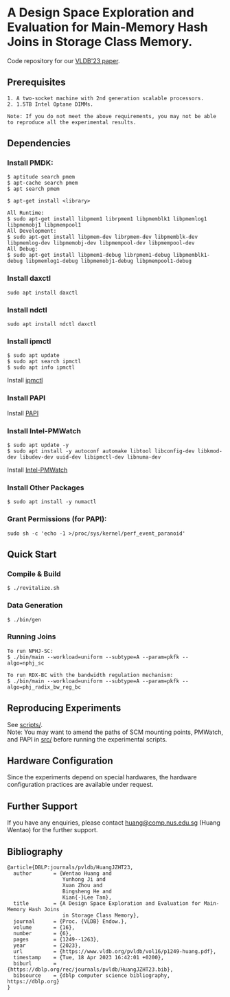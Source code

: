 # A Design Space Exploration and Evaluation for Main-Memory Hash Joins in Storage Class Memory.
Code repository for our [VLDB'23 paper](https://www.vldb.org/pvldb/vol16/p1249-huang.pdf). 

## Prerequisites
```
1. A two-socket machine with 2nd generation scalable processors.  
2. 1.5TB Intel Optane DIMMs.  

Note: If you do not meet the above requirements, you may not be able to reproduce all the experimental results.  
```

## Dependencies
### Install PMDK:

```
$ aptitude search pmem
$ apt-cache search pmem
$ apt search pmem

$ apt-get install <library>

All Runtime: 
$ sudo apt-get install libpmem1 librpmem1 libpmemblk1 libpmemlog1 libpmemobj1 libpmempool1
All Development: 
$ sudo apt-get install libpmem-dev librpmem-dev libpmemblk-dev libpmemlog-dev libpmemobj-dev libpmempool-dev libpmempool-dev
All Debug:
$ sudo apt-get install libpmem1-debug librpmem1-debug libpmemblk1-debug libpmemlog1-debug libpmemobj1-debug libpmempool1-debug
```

### Install daxctl
```
sudo apt install daxctl
```

### Install ndctl
```
sudo apt install ndctl daxctl
```

### Install ipmctl
```
$ sudo apt update
$ sudo apt search ipmctl
$ sudo apt info ipmctl
```
Install [ipmctl](https://github.com/intel/ipmctl)


### Install PAPI
Install [PAPI](https://icl.utk.edu/papi/)


### Install Intel-PMWatch
```
$ sudo apt update -y
$ sudo apt install -y autoconf automake libtool libconfig-dev libkmod-dev libudev-dev uuid-dev libipmctl-dev libnuma-dev
```
Install [Intel-PMWatch](https://github.com/intel/intel-pmwatch)


### Install Other Packages
```
$ sudo apt install -y numactl
```

### Grant Permissions (for PAPI):  
```
sudo sh -c 'echo -1 >/proc/sys/kernel/perf_event_paranoid'
```

## Quick Start
### Compile & Build
```
$ ./revitalize.sh
```
### Data Generation
```
$ ./bin/gen
```
### Running Joins
```
To run NPHJ-SC: 
$ ./bin/main --workload=uniform --subtype=A --param=pkfk --algo=nphj_sc

To run RDX-BC with the bandwidth regulation mechanism:
$ ./bin/main --workload=uniform --subtype=A --param=pkfk --algo=phj_radix_bw_reg_bc
```

## Reproducing Experiments 
See [scripts/](https://github.com/fukien/hashjoin-scm/tree/main/scripts).  
Note: You may want to amend the paths of SCM mounting points, PMWatch, and PAPI in [src/](https://github.com/fukien/hashjoin-scm/tree/main/src) before running the experimental scripts.


## Hardware Configuration
Since the experiments depend on special hardwares, the hardware configuration practices are available under request. 


## Further Support
If you have any enquiries, please contact huang@comp.nus.edu.sg (Huang Wentao) for the further support.

## Bibliography
```
@article{DBLP:journals/pvldb/HuangJZHT23,
  author       = {Wentao Huang and
                  Yunhong Ji and
                  Xuan Zhou and
                  Bingsheng He and
                  Kian{-}Lee Tan},
  title        = {A Design Space Exploration and Evaluation for Main-Memory Hash Joins
                  in Storage Class Memory},
  journal      = {Proc. {VLDB} Endow.},
  volume       = {16},
  number       = {6},
  pages        = {1249--1263},
  year         = {2023},
  url          = {https://www.vldb.org/pvldb/vol16/p1249-huang.pdf},
  timestamp    = {Tue, 18 Apr 2023 16:42:01 +0200},
  biburl       = {https://dblp.org/rec/journals/pvldb/HuangJZHT23.bib},
  bibsource    = {dblp computer science bibliography, https://dblp.org}
}
```